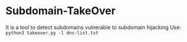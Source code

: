 # Subdomain-TakeOver
It is a tool to detect subdomains vulnerable to subdomain hijacking
Use: `python3 takeover.py -l dns-list.txt`
